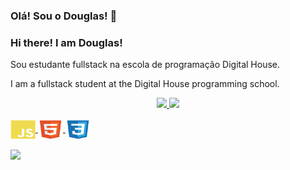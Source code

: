 ### Olá! Sou o Douglas! 👋

### Hi there! I am Douglas!

Sou estudante fullstack na escola de programação Digital House.

I am a fullstack student at the Digital House programming school.

<div align="center">
  <a href="https://github.com/DougDeveloper">
  <img height="150em" src="https://github-readme-stats.vercel.app/api?username=DougDeveloper&show_icons=true&theme=tokyonight&include_all_commits=false&count_private=false"/>
  <img height="150em" src="https://github-readme-stats.vercel.app/api/top-langs/?username=DougDeveloper&layout=compact&langs_count=7&theme=tokyonight"/>
</div>
  
<div style="display: inline_block"><br>
  <img align="center" height="30" width="40" src="https://raw.githubusercontent.com/devicons/devicon/master/icons/javascript/javascript-plain.svg">
  <img align="center" height="30" width="40" src="https://raw.githubusercontent.com/devicons/devicon/master/icons/html5/html5-original.svg">
  <img align="center" height="30" width="40" src="https://raw.githubusercontent.com/devicons/devicon/master/icons/css3/css3-original.svg">
</div>
 
<div>
  <br>
  <a href = "mailto:d.ferreira.bat@gmail.com"><img src="https://img.shields.io/badge/-Gmail-%23333?style=for-the-badge&logo=gmail&logoColor=white" target="_blank">         </a>
</div>
